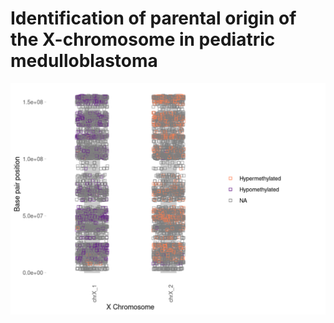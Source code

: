 # Identification of parental origin of the X-chromosome in pediatric medulloblastoma

![CpGI methylation of X chromosome](images/X_cpgI_methylation.png)
